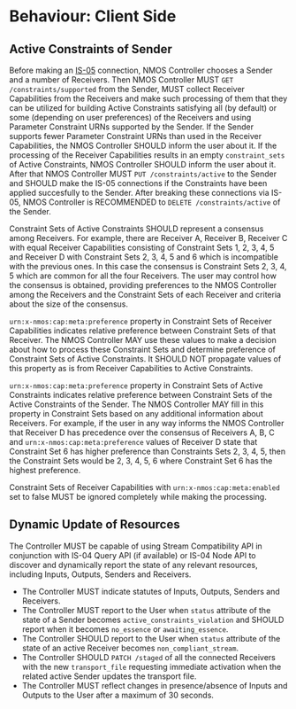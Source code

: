 # Behaviour: Client Side

## Active Constraints of Sender

Before making an [IS-05][IS-05] connection, NMOS Controller chooses a Sender and a number of Receivers. Then NMOS Controller MUST `GET /constraints/supported` from the Sender, MUST collect Receiver Capabilities from the Receivers and make such processing of them that they can be utilized for building Active Constraints satisfying all (by default) or some (depending on user preferences) of the Receivers and using Parameter Constraint URNs supported by the Sender. If the Sender supports fewer Parameter Constraint URNs than used in the Receiver Capabilities, the NMOS Controller SHOULD inform the user about it. If the processing of the Receiver Capabilities results in an empty `constraint_sets` of Active Constraints, NMOS Controller SHOULD inform the user about it. After that NMOS Controller MUST `PUT /constraints/active` to the Sender and SHOULD make the IS-05 connections if the Constraints have been applied succesfully to the Sender. After breaking these connections via IS-05, NMOS Controller is RECOMMENDED to `DELETE /constraints/active` of the Sender.

Constraint Sets of Active Constraints SHOULD represent a consensus among Receivers. For example, there are Receiver A, Receiver B, Receiver C with equal Receiver Capabilities consisting of Constraint Sets 1, 2, 3, 4, 5 and Receiver D with Constraint Sets 2, 3, 4, 5 and 6 which is incompatible with the previous ones. In this case the consensus is Constraint Sets 2, 3, 4, 5 which are common for all the four Receivers. The user may control how the consensus is obtained, providing preferences to the NMOS Controller among the Receivers and the Constraint Sets of each Receiver and criteria about the size of the consensus.

`urn:x-nmos:cap:meta:preference` property in Constraint Sets of Receiver Capabilities indicates relative preference between Constraint Sets of that Receiver. The NMOS Controller MAY use these values to make a decision about how to process these Constraint Sets and determine preference of Constraint Sets of Active Constraints. It SHOULD NOT propagate values of this property as is from Receiver Capabilities to Active Constraints.

`urn:x-nmos:cap:meta:preference` property in Constraint Sets of Active Constraints indicates relative preference between Constraint Sets of the Active Constraints of the Sender. The NMOS Controller MAY fill in this property in Constraint Sets based on any additional information about Receivers. For example, if the user in any way informs the NMOS Controller that Receiver D has precedence over the consensus of Receivers A, B, C and `urn:x-nmos:cap:meta:preference` values of Receiver D state that Constraint Set 6 has higher preference than Constraints Sets 2, 3, 4, 5, then the Constraint Sets would be 2, 3, 4, 5, 6 where Constraint Set 6 has the highest preference.

Constraint Sets of Receiver Capabilities with `urn:x-nmos:cap:meta:enabled` set to false MUST be ignored completely while making the processing.


## Dynamic Update of Resources

The Controller MUST be capable of using Stream Compatibility API in conjunction with IS-04 Query API (if available) or IS-04 Node API to discover and dynamically report the state of any relevant resources, including Inputs, Outputs, Senders and Receivers.

* The Controller MUST indicate statutes of Inputs, Outputs, Senders and Receivers.
* The Controller MUST report to the User when `status` attribute of the state of a Sender becomes `active_constraints_violation` and SHOULD report when it becomes `no_essence` or `awaiting_essence`.
* The Controller SHOULD report to the User when `status` attribute of the state of an active Receiver becomes `non_compliant_stream`.
* The Controller SHOULD `PATCH /staged` of all the connected Receivers with the new `transport_file` requesting immediate activation when the related active Sender updates the transport file.
* The Controller MUST reflect changes in presence/absence of Inputs and Outputs to the User after a maximum of 30 seconds.

[IS-05]: https://specs.amwa.tv/is-05/
